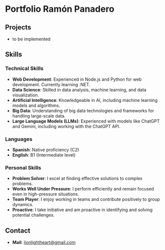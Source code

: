 # Portfolio Ramón Panadero

## Projects

- to be implemented

## Skills

### Technical Skills

- **Web Development**: Experienced in Node.js and Python for web development. Currently learning .NET.
- **Data Science**: Skilled in data analysis, machine learning, and data visualization.
- **Artificial Intelligence**: Knowledgeable in AI, including machine learning models and algorithms.
- **Big Data**: Understanding of big data technologies and frameworks for handling large-scale data.
- **Large Language Models (LLMs)**: Experienced with models like ChatGPT and Gemini, including working with the ChatGPT API.

### Languages

- **Spanish**: Native proficiency (C2)
- **English**: B1 (Intermediate level)

### Personal Skills

- **Problem Solver**: I excel at finding effective solutions to complex problems.
- **Works Well Under Pressure**: I perform efficiently and remain focused even in high-pressure situations.
- **Team Player**: I enjoy working in teams and contribute positively to group dynamics.
- **Proactive**: I take initiative and am proactive in identifying and solving potential challenges.

## Contact

- **Mail**: <lionlightheart@gmail.com>
